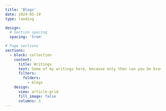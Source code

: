 ```yaml
---
title: 'Blogs'
date: 2024-05-19
type: landing

design:
  # Section spacing
  spacing: '5rem'

# Page sections
sections:
  - block: collection
    content:
      title: Writings
      text: Some of my writings here, because only then can you be brave.
      filters:
        folders:
          - blogs
    design:
      view: article-grid
      fill_image: false
      columns: 3
---
```

